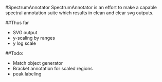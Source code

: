 #SpectrumAnnotator 
SpectrumAnnotator is an effort to make a capable spectral annotation suite which results in clean and clear svg outputs. 

##Thus far
* SVG output
* y-scaling by ranges
* y log scale

##Todo: 
* Match object generator
* Bracket annotation for scaled regions
* peak labeling
